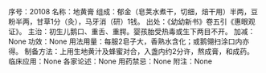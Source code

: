 序号：20108
名称：地黄膏
组成：郁金（皂荚水煮干，切细，焙干用）半两，豆粉半两，甘草1分（灸），马牙消（研）1钱。
出处：《幼幼新书》卷五引《惠眼观证》。
主治：初生儿鹅口、重舌、重腭。婴孩胎受热毒或生下两目不开。
加减：None
功效：None
用法用量：每服2皂子大，香熟水含化；或鹅翎扫涂口内亦得。
制备方法：上用生地黄汁及蜂蜜对合，入盏内约2分许，熬成膏，和成药。
临床应用：None
各家论述：None
用药禁忌：None
附注：None
